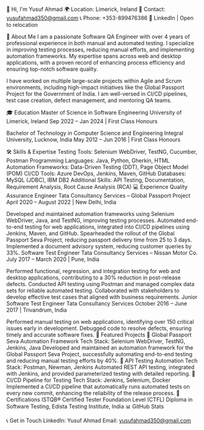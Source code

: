 👋 Hi, I'm Yusuf Ahmad
🌍 Location: Limerick, Ireland
📧 Contact: yusufahmad350@gmail.com
📞 Phone: +353-899476386
💼 LinkedIn | Open to relocation

🚀 About Me
I am a passionate Software QA Engineer with over 4 years of professional experience in both manual and automated testing. I specialize in improving testing processes, reducing manual efforts, and implementing automation frameworks. My expertise spans across web and desktop applications, with a proven record of enhancing process efficiency and ensuring top-notch software quality.

I have worked on multiple large-scale projects within Agile and Scrum environments, including high-impact initiatives like the Global Passport Project for the Government of India. I am well-versed in CI/CD pipelines, test case creation, defect management, and mentoring QA teams.

🎓 Education
Master of Science in Software Engineering
University of Limerick, Ireland
Sep 2022 – Jan 2024 | First Class Honours

Bachelor of Technology in Computer Science and Engineering
Integral University, Lucknow, India
May 2012 – Jun 2016 | First Class Honours

🛠️ Skills & Expertise
Testing Tools: Selenium WebDriver, TestNG, Cucumber, Postman
Programming Languages: Java, Python, Gherkin, HTML
Automation Frameworks: Data-Driven Testing (DDT), Page Object Model (POM)
CI/CD Tools: Azure DevOps, Jenkins, Maven, GitHub
Databases: MySQL (JDBC), IBM DB2
Additional Skills: API Testing, Documentation, Requirement Analysis, Root Cause Analysis (RCA)
💻 Experience
Quality Assurance Engineer
Tata Consultancy Services – Global Passport Project
April 2020 – August 2022 | New Delhi, India

Developed and maintained automation frameworks using Selenium WebDriver, Java, and TestNG, improving testing processes.
Automated end-to-end testing for web applications, integrated into CI/CD pipelines using Jenkins, Maven, and GitHub.
Spearheaded the rollout of the Global Passport Seva Project, reducing passport delivery time from 25 to 3 days.
Implemented a document advisory system, reducing customer queries by 33%.
Software Test Engineer
Tata Consultancy Services – Nissan Motor Co.
July 2017 – March 2020 | Pune, India

Performed functional, regression, and integration testing for web and desktop applications, contributing to a 30% reduction in post-release defects.
Conducted API testing using Postman and managed complex data sets for reliable automated testing.
Collaborated with stakeholders to develop effective test cases that aligned with business requirements.
Junior Software Test Engineer
Tata Consultancy Services
October 2016 – June 2017 | Trivandrum, India

Performed manual testing on web applications, identifying over 150 critical issues early in development.
Debugged code to resolve defects, ensuring timely and accurate software fixes.
📂 Featured Projects
🔗 Global Passport Seva Automation Framework
Tech Stack: Selenium WebDriver, TestNG, Jenkins, Java
Developed and maintained an automation framework for the Global Passport Seva Project, successfully automating end-to-end testing and reducing manual testing efforts by 40%.
🔗 API Testing Automation
Tech Stack: Postman, Newman, Jenkins
Automated REST API testing, integrated with Jenkins, and provided parameterized testing with detailed reporting.
🔗 CI/CD Pipeline for Testing
Tech Stack: Jenkins, Selenium, Docker
Implemented a CI/CD pipeline that automatically runs automated tests on every new commit, enhancing the reliability of the release process.
📜 Certifications
ISTQB® Certified Tester Foundation Level (CTFL)
Diploma in Software Testing, Edista Testing Institute, India
📊 GitHub Stats


📞 Get in Touch
LinkedIn: Yusuf Ahmad
Email: yusufahmad350@gmail.com
